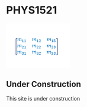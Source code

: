 # PHYS1521
![phys1521-icon.png](phys1521-icon.png)

## Under Construction
This site is under construction
